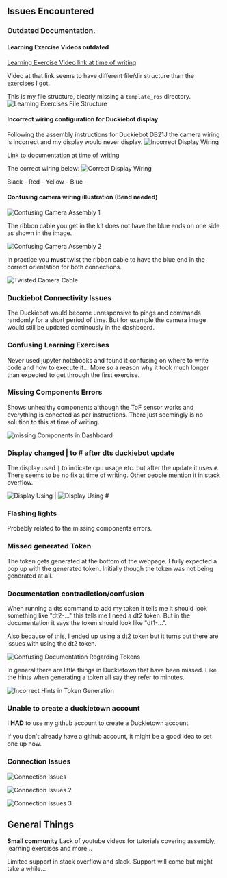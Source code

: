 ## Issues Encountered

### Outdated Documentation.

#### Learning Exercise Videos outdated
[Learning Exercise Video link at time of writing](https://docs.duckietown.com/daffy/opmanual-duckiebot/lx/supported/general_running_lx.html)

Video at that link seems to have different file/dir structure than the exercises I got.


This is my file structure, clearly missing a `template_ros` directory.
![Learning Exercises File Structure](../images/exercises_file_structure.png)


#### Incorrect wiring configuration for Duckiebot display

Following the assembly instructions for Duckiebot DB21J the camera wiring is incorrect and my display would never display.
![Incorrect Display Wiring](../images/display_wiring_incorrect.png)

[Link to documentation at time of writing](https://docs.duckietown.com/daffy/opmanual-duckiebot/assembly/db21j/index.html#top-deck-assembly)

The correct wiring below:
![Correct Display Wiring](../images/correct_display_wiring.jpeg)

Black - Red - Yellow - Blue


#### Confusing camera wiring illustration (Bend needed)

![Confusing Camera Assembly 1](../images/camera_assembly_1.png)

The ribbon cable you get in the kit does not have the blue ends on one side as shown in the image.


![Confusing Camera Assembly 2](../images/camera_assembly_2.png)


In practice you **must** twist the ribbon cable to have the blue end in the correct orientation for both connections.

![Twisted Camera Cable](../images/twisted_camera_cable.jpeg)

### Duckiebot Connectivity Issues

The Duckiebot would become unresponsive to pings and commands randomly for a short period of time. But for example the camera image would still be updated continously in the dashboard.


### Confusing Learning Exercises

Never used jupyter notebooks and found it confusing on where to write code and how to execute it... More so a reason why it took much longer than expected to get through the first exercise.



### Missing Components Errors

Shows unhealthy components although the ToF sensor works and everything is conected as per instructions. There just seemingly is no solution to this at time of writing.


![missing Components in Dashboard](../images/components_not_detected.png)


### Display changed | to # after dts duckiebot update

The display used `|` to indicate cpu usage etc. but after the update it uses `#`. There seems to be no fix at time of writing. Other people mention it in stack overflow.


![Display Using |](../images/display_using_pipe.jpeg)
![Display Using #](../images/display_using_hash.jpeg)

### Flashing lights

Probably related to the missing components errors.

### Missed generated Token

The token gets generated at the bottom of the webpage. I fully expected a pop up with the generated token. Initially though the token was not being generated at all.


### Documentation contradiction/confusion

When running a dts command to add my token it tells me it should look something like "dt2-..." this tells me I need a dt2 token. But in the documentation it says the token should look like "dt1-...".

Also because of this, I ended up using a dt2 token but it turns out there are issues with using the dt2 token.

![Confusing Documentation Regarding Tokens](../images/documentation_says_dt1_token_command_says_dt2_token.png)


In general there are little things in Duckietown that have been missed. Like the hints when generating a token all say they refer to minutes.

![Incorrect Hints in Token Generation](../images/token_generation_has_incorrect_hints.png)

### Unable to create a duckietown account

I **HAD** to use my github account to create a Duckietown account.

If you don't already have a github account, it might be a good idea to set one up now.

### Connection Issues

![Connection Issues](../images/connection_issues1.png)

![Connection Issues 2](../images/ping_duckiebot_packet_loss.png)

![Connection Issues 3](../images/connection_randomly_dropping_1.png)


## General Things

**Small community**
Lack of youtube videos for tutorials covering assembly, learning exercises and more...


Limited support in stack overflow and slack. Support will come but might take a while...

